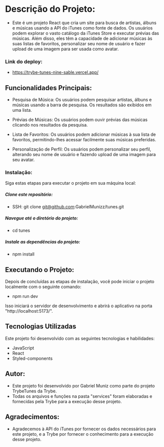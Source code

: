 # Descrição do Projeto:
- Este é um projeto React que cria um site para busca de artistas, álbuns e músicas usando a API do iTunes como fonte de dados. Os usuários podem explorar o vasto catálogo da iTunes Store e executar prévias das músicas. Além disso, eles têm a capacidade de adicionar músicas às suas listas de favoritos, personalizar seu nome de usuário e fazer upload de uma imagem para ser usada como avatar.

### Link do deploy: 
- https://trybe-tunes-nine-sable.vercel.app/

## Funcionalidades Principais:
- Pesquisa de Música: Os usuários podem pesquisar artistas, álbuns e músicas usando a barra de pesquisa. Os resultados são exibidos em uma lista.

- Prévias de Músicas: Os usuários podem ouvir prévias das músicas clicando nos resultados da pesquisa.

- Lista de Favoritos: Os usuários podem adicionar músicas à sua lista de favoritos, permitindo-lhes acessar facilmente suas músicas preferidas.

- Personalização de Perfil: Os usuários podem personalizar seu perfil, alterando seu nome de usuário e fazendo upload de uma imagem para seu avatar.

### Instalação:
Siga estas etapas para executar o projeto em sua máquina local:

##### Clone este repositório:

- SSH: git clone git@github.com:GabrielMunizz/tunes.git
##### Navegue até o diretório do projeto:
- cd tunes
##### Instale as dependências do projeto:
- npm install

## Executando o Projeto:
Depois de concluídas as etapas de instalação, você pode iniciar o projeto localmente com o seguinte comando:
- npm run dev

Isso iniciará o servidor de desenvolvimento e abrirá o aplicativo na porta "http://localhost:5173/".

## Tecnologias Utilizadas
Este projeto foi desenvolvido com as seguintes tecnologias e habilidades:

- JavaScript
- React
- Styled-components
## Autor:
- Este projeto foi desenvolvido por Gabriel Muniz como parte do projeto TrybeTunes da Trybe.
- Todas os arquivos e funções na pasta "services" foram elaboradas e fornecidas pela Trybe para a execução desse projeto.

## Agradecimentos:
- Agradecemos à API do iTunes por fornecer os dados necessários para este projeto, e a Trybe por fornecer o conhecimento para a execução desse projeto.



